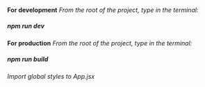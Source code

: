 **For development**
_From the root of the project, type in the terminal:_
##### npm run dev #####

**For production**
_From the root of the project, type in the terminal:_
##### npm run build #####

_Import global styles to App.jsx_


